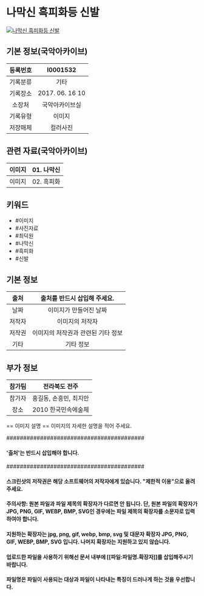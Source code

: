 
# 나막신 흑피화등 신발

[![나막신 흑피화등 신발](http://www.kfaf.or.kr/archive/image/2010_한국민속예술제_main.png)](//www.naver.com)



## 기본 정보(국악아카이브)  
| 등록번호  | I0001532 | 
|:-------------:|:-------------:|
| 기록분류 | 기타 | 
| 기록장소 | 2017. 06. 16 10 | 
| 소장처 |  국악아카이브실 | 
| 기록유형 |  이미지 | 
| 저장매체 |  컬러사진 | 

## 관련 자료(국악아카이브) 

| 이미지 |  01. 나막신 | 
|:-------------:|:-------------:|
| 이미지 |  02. 흑피화 | 
 
## 키워드 
- #이미지
- #사진자료
- #최덕원
- #나막신
- #흑피화
- #신발


## 기본 정보 

| 출처 |  출처를 반드시 삽입해 주세요. | 
|:-------------:|:-------------:|
| 날짜 |  이미지가 만들어진 날짜 | 
| 저작자 |  이미지의 저작자 | 
| 저작권 |  이미지의 저작권과 관련된 기타 정보 | 
| 기타 |  기타 정보 | 

## 부가 정보 

| 참가팀 |  전라북도 전주 | 
|:-------------:|:-------------:|
| 참가자 |  홍길동, 손흥민, 최지만 | 
| 장소 |  2010 한국민속에술체 | 


== 이미지 설명 ==
이미지의 자세한 설명을 적어 주세요.



#########################################
#### '출처'는 반드시 삽입해야 합니다. ##
#########################################
#### 스크린샷의 저작권은 해당 소프트웨어의 저작자에게 있습니다. "제한적 이용"으로 올려주세요.
#### 주의사항: 원본 파일과 파일 제목의 확장자가 다르면 안 됩니다. 단, 원본 파일의 확장자가 JPG, PNG, GIF, WEBP, BMP, SVG인 경우에는 파일 제목의 확장자를 소문자로 입력하여야 합니다.
#### 지원하는 확장자는 jpg, png, gif, webp, bmp, svg 및 대문자 확장자 JPG, PNG, GIF, WEBP, BMP, SVG 입니다. 나머지 확장자는 지원하고 있지 않습니다.

#### 업로드한 파일을 사용하기 위해선 문서 내부에 [[파일:파일명.확장자]]를 삽입해주시기 바랍니다.

#### 파일명은 파일이 사용되는 대상과 파일이 나타내는 특징이 드러나게 하는 것을 우선합니다.
